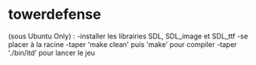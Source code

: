 towerdefense
============

(sous Ubuntu Only) : 
-installer les librairies SDL, SDL_image et SDL_ttf
-se placer à la racine
-taper 'make clean' puis 'make' pour compiler
-taper './bin/itd' pour lancer le jeu
